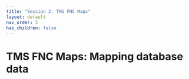 ```yaml
---
title: "Session 2: TMS FNC Maps"
layout: default
nav_order: 3
has_children: false
---
```


# TMS FNC Maps: Mapping database data
